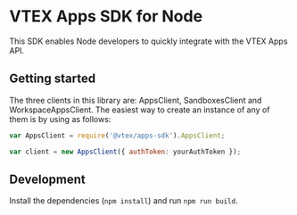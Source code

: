 # VTEX Apps SDK for Node

This SDK enables Node developers to quickly integrate with the VTEX Apps API.

## Getting started

The three clients in this library are: AppsClient, SandboxesClient and WorkspaceAppsClient. The easiest way to create an instance of any of them is by using as follows:

```js
var AppsClient = require('@vtex/apps-sdk').AppsClient;

var client = new AppsClient({ authToken: yourAuthToken });
```

## Development

Install the dependencies (`npm install`) and run `npm run build`.
